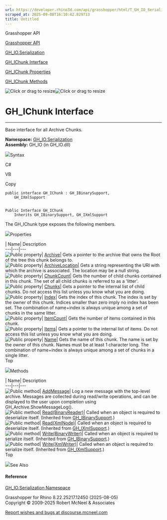 ```yaml
---
url: https://developer.rhino3d.com/api/grasshopper/html/T_GH_IO_Serialization_GH_IChunk.htm
scraped_at: 2025-09-08T16:10:42.829713
title: Untitled
---
```


Grasshopper API

[Grasshopper API](../html/723c01da-9986-4db2-8f53-6f3a7494df75.htm
"Grasshopper API")

[GH_IO.Serialization](../html/N_GH_IO_Serialization.htm "GH_IO.Serialization")

[GH_IChunk Interface](../html/T_GH_IO_Serialization_GH_IChunk.htm "GH_IChunk
Interface")

[GH_IChunk Properties](../html/Properties_T_GH_IO_Serialization_GH_IChunk.htm
"GH_IChunk Properties")

[GH_IChunk Methods](../html/Methods_T_GH_IO_Serialization_GH_IChunk.htm
"GH_IChunk Methods")

![Click or drag to resize](../icons/TocOpen.gif)![Click or drag to
resize](../icons/TocClose.gif)

# GH_IChunk Interface  
  
---  
  
Base interface for all Archive Chunks.

**Namespace:** [GH_IO.Serialization](N_GH_IO_Serialization.htm)  
**Assembly:** GH_IO (in GH_IO.dll)

![](../icons/SectionExpanded.png)Syntax

C#

VB

Copy

    
    
    public interface GH_IChunk : GH_IBinarySupport, 
    	GH_IXmlSupport
    
    
    Public Interface GH_IChunk
    	Inherits GH_IBinarySupport, GH_IXmlSupport

The GH_IChunk type exposes the following members.

![](../icons/SectionExpanded.png)Properties

| Name| Description  
---|---|---  
![Public property](../icons/pubproperty.gif)|
[Archive](P_GH_IO_Serialization_GH_IChunk_Archive.htm)|  Gets a pointer to the
archive that owns the Root of the tree this chunk belongs to.  
![Public property](../icons/pubproperty.gif)|
[ArchiveLocation](P_GH_IO_Serialization_GH_IChunk_ArchiveLocation.htm)|  Gets
a string representing the URI with which the archive is associated. The
location may be a null string.  
![Public property](../icons/pubproperty.gif)|
[ChunkCount](P_GH_IO_Serialization_GH_IChunk_ChunkCount.htm)|  Gets the number
of child chunks contained in this chunk. The set of all child chunks is
referred to as a 'litter'.  
![Public property](../icons/pubproperty.gif)|
[Chunks](P_GH_IO_Serialization_GH_IChunk_Chunks.htm)|  Gets a pointer to the
internal list of child chunks. Do not access this list unless you know what
you are doing.  
![Public property](../icons/pubproperty.gif)|
[Index](P_GH_IO_Serialization_GH_IChunk_Index.htm)|  Gets the index of this
chunk. The index is set by the owner of this chunk. Indices smaller than zero
imply no index has been set. The combination of name+index is always unique
among a set of chunks in the same litter.  
![Public property](../icons/pubproperty.gif)|
[ItemCount](P_GH_IO_Serialization_GH_IChunk_ItemCount.htm)|  Gets the number
of items contained in this chunk.  
![Public property](../icons/pubproperty.gif)|
[Items](P_GH_IO_Serialization_GH_IChunk_Items.htm)|  Gets a pointer to the
internal list of items. Do not access this list unless you know what you are
doing.  
![Public property](../icons/pubproperty.gif)|
[Name](P_GH_IO_Serialization_GH_IChunk_Name.htm)|  Gets the name of this
chunk. The name is set by the owner of this chunk. Names must be at least 1
character long. The combination of name+index is always unique among a set of
chunks in a single litter.  
Top

![](../icons/SectionExpanded.png)Methods

| Name| Description  
---|---|---  
![Public method](../icons/pubmethod.gif)|
[AddMessage](M_GH_IO_Serialization_GH_IChunk_AddMessage.htm)|  Log a new
message with the top-level archive. Messages are collected during read/write
operations, and can be displayed to the user upon completion using
GH_Archive.ShowMessageLog().  
![Public method](../icons/pubmethod.gif)|
[Read(BinaryReader)](M_GH_IO_Serialization_GH_IBinarySupport_Read.htm)|
Called when an object is required to deserialize itself.  (Inherited from
[GH_IBinarySupport](T_GH_IO_Serialization_GH_IBinarySupport.htm).)  
![Public method](../icons/pubmethod.gif)|
[Read(XmlNode)](M_GH_IO_Serialization_GH_IXmlSupport_Read.htm)|  Called when
an object is required to deserialize itself.  (Inherited from
[GH_IXmlSupport](T_GH_IO_Serialization_GH_IXmlSupport.htm).)  
![Public method](../icons/pubmethod.gif)|
[Write(BinaryWriter)](M_GH_IO_Serialization_GH_IBinarySupport_Write.htm)|
Called when an object is required to serialize itself.  (Inherited from
[GH_IBinarySupport](T_GH_IO_Serialization_GH_IBinarySupport.htm).)  
![Public method](../icons/pubmethod.gif)|
[Write(XmlWriter)](M_GH_IO_Serialization_GH_IXmlSupport_Write.htm)|  Called
when an object is required to serialize itself.  (Inherited from
[GH_IXmlSupport](T_GH_IO_Serialization_GH_IXmlSupport.htm).)  
Top

![](../icons/SectionExpanded.png)See Also

#### Reference

[GH_IO.Serialization Namespace](N_GH_IO_Serialization.htm)

Grasshopper for Rhino 8.22.25217.12450 (2025-08-05)  
Copyright © 2009-2025 Robert McNeel & Associates

[Report wishes and bugs at
discourse.mcneel.com](https://discourse.mcneel.com/c/grasshopper)

